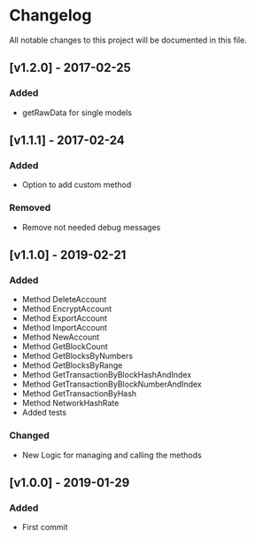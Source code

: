 # Changelog
All notable changes to this project will be documented in this file.

## [v1.2.0] - 2017-02-25
### Added
- getRawData for single models

## [v1.1.1] - 2017-02-24
### Added
- Option to add custom method

### Removed
- Remove not needed debug messages

## [v1.1.0] - 2019-02-21
### Added
- Method DeleteAccount
- Method EncryptAccount
- Method ExportAccount
- Method ImportAccount
- Method NewAccount
- Method GetBlockCount
- Method GetBlocksByNumbers
- Method GetBlocksByRange
- Method GetTransactionByBlockHashAndIndex
- Method GetTransactionByBlockNumberAndIndex
- Method GetTransactionByHash
- Method NetworkHashRate
- Added tests

### Changed
- New Logic for managing and calling the methods

## [v1.0.0] - 2019-01-29
### Added
- First commit
